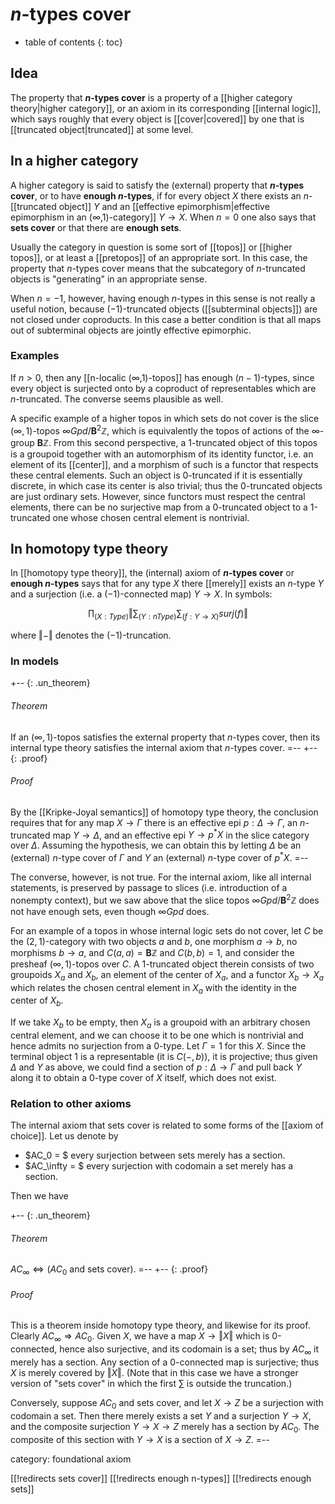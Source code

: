 # $n$-types cover

* table of contents
{: toc}

## Idea

The property that **$n$-types cover** is a property of a [[higher category theory|higher category]], or an axiom in its corresponding [[internal logic]], which says roughly that every object is [[cover|covered]] by one that is [[truncated object|truncated]] at some level.

## In a higher category

A higher category is said to satisfy the (external) property that **$n$-types cover**, or to have **enough $n$-types**, if for every object $X$ there exists an $n$-[[truncated object]] $Y$ and an [[effective epimorphism|effective epimorphism in an (∞,1)-category]] $Y\to X$.  When $n=0$ one also says that **sets cover** or that there are **enough sets**.

Usually the category in question is some sort of [[topos]] or [[higher topos]], or at least a [[pretopos]] of an appropriate sort.  In this case, the property that $n$-types cover means that the subcategory of $n$-truncated objects is "generating" in an appropriate sense.

When $n=-1$, however, having enough $n$-types in this sense is not really a useful notion, because $(-1)$-truncated objects ([[subterminal objects]]) are not closed under coproducts.  In this case a better condition is that all maps out of subterminal objects are jointly effective epimorphic.

### Examples

If $n\gt 0$, then any [[n-localic (∞,1)-topos]] has enough $(n-1)$-types, since every object is surjected onto by a coproduct of representables which are $n$-truncated.  The converse seems plausible as well.

A specific example of a higher topos in which sets do not cover is the slice $(\infty,1)$-topos $\infty Gpd / \mathbf{B}^2 \mathbb{Z}$, which is equivalently the topos of actions of the $\infty$-group $\mathbf{B} \mathbb{Z}$.  From this second perspective, a 1-truncated object of this topos is a groupoid together with an automorphism of its identity functor, i.e. an element of its [[center]], and a morphism of such is a functor that respects these central elements.  Such an object is 0-truncated if it is essentially discrete, in which case its center is also trivial; thus the 0-truncated objects are just ordinary sets.  However, since functors must respect the central elements, there can be no surjective map from a 0-truncated object to a 1-truncated one whose chosen central element is nontrivial.


## In homotopy type theory

In [[homotopy type theory]], the (internal) axiom of **$n$-types cover** or **enough $n$-types** says that for any type $X$ there [[merely]] exists an $n$-type $Y$ and a surjection (i.e. a $(-1)$-connected map) $Y\to X$.  In symbols:

$$ \prod_{(X:Type)} {\Vert \sum_{(Y:n Type)} \sum_{(f:Y\to X)} surj(f) \Vert }$$

where $\Vert-\Vert$ denotes the $(-1)$-truncation.


### In models

+-- {: .un_theorem}
###### Theorem
If an $(\infty,1)$-topos satisfies the external property that $n$-types cover, then its internal type theory satisfies the internal axiom that $n$-types cover.
=--
+-- {: .proof}
###### Proof
By the [[Kripke-Joyal semantics]] of homotopy type theory, the conclusion requires that for any map $X\to \Gamma$ there is an effective epi $p:\Delta\to \Gamma$, an $n$-truncated map $Y\to \Delta$, and an effective epi $Y\to p^*X$ in the slice category over $\Delta$.  Assuming the hypothesis, we can obtain this by letting $\Delta$ be an (external) $n$-type cover of $\Gamma$ and $Y$ an (external) $n$-type cover of $p^* X$.
=--

The converse, however, is not true.  For the internal axiom, like all internal statements, is preserved by passage to slices (i.e. introduction of a nonempty context), but we saw above that the slice topos $\infty Gpd / \mathbf{B}^2 \mathbb{Z}$ does not have enough sets, even though $\infty Gpd$ does.

For an example of a topos in whose internal logic sets do not cover, let $C$ be the $(2,1)$-category with two objects $a$ and $b$, one morphism $a\to b$, no morphisms $b\to a$, and $C(a,a) = \mathbf{B} \mathbb{Z}$ and $C(b,b)=1$, and consider the presheaf $(\infty,1)$-topos over $C$.  A 1-truncated object therein consists of two groupoids $X_a$ and $X_b$, an element of the center of $X_a$, and a functor $X_b \to X_a$ which relates the chosen central element in $X_a$ with the identity in the center of $X_b$.

If we take $X_b$ to be empty, then $X_a$ is a groupoid with an arbitrary chosen central element, and we can choose it to be one which is nontrivial and hence admits no surjection from a 0-type.  Let $\Gamma = 1$ for this $X$.  Since the terminal object $1$ is a representable (it is $C(-,b)$), it is projective; thus given $\Delta$ and $Y$ as above, we could find a section of $p:\Delta\to\Gamma$ and pull back $Y$ along it to obtain a 0-type cover of $X$ itself, which does not exist.

### Relation to other axioms

The internal axiom that sets cover is related to some forms of the [[axiom of choice]].  Let us denote by

* $AC_0 = $ every surjection between sets merely has a section.
* $AC_\infty = $ every surjection with codomain a set merely has a section.

Then we have

+-- {: .un_theorem}
###### Theorem
$AC_\infty \Leftrightarrow (AC_0$ and sets cover).
=--
+-- {: .proof}
###### Proof
This is a theorem inside homotopy type theory, and likewise for its proof.  Clearly $AC_\infty \Rightarrow AC_0$.  Given $X$, we have a map $X\to {\Vert X \Vert}$ which is 0-connected, hence also surjective, and its codomain is a set; thus by $AC_\infty$ it merely has a section.  Any section of a 0-connected map is surjective; thus $X$ is merely covered by $\Vert X\Vert$.  (Note that in this case we have a stronger version of "sets cover" in which the first $\sum$ is outside the truncation.)

Conversely, suppose $AC_0$ and sets cover, and let $X\to Z$ be a surjection with codomain a set.  Then there merely exists a set $Y$ and a surjection $Y\to X$, and the composite surjection $Y\to X\to Z$ merely has a section by $AC_0$.  The composite of this section with $Y\to X$ is a section of $X\to Z$.
=--

category: foundational axiom

[[!redirects sets cover]]
[[!redirects enough n-types]]
[[!redirects enough sets]]
